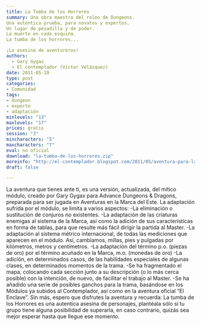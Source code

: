```yaml
---
title: La Tumba de los Horrores
summary: Una obra maestra del roleo de Dungeons.
Una autentica prueba, para novatos y expertos.
Un lugar de pesadilla y de poder.
La muerte en cada esquina.
La tumba de los horrores...

¡La asesina de aventureros!
authors:
  - Gary Gygax
  - El contemplador (Víctor Velázquez)
date: 2011-05-10
type: post
categories:
- Comunidad
tags:
- dungeon
- experto
- adaptación
minlevels: "13"
maxlevels: "17"
prices: gratis
session: "3"
mincharacters: "5"
maxcharacters: "7"
eval: no oficial
download: "la-tumba-de-los-horrores.zip"
moreinfo: "http://el-contemplador.blogspot.com/2011/05/aventura-para-la-marca-del-este-la.html"
draft: false

---
```


La aventura que tienes ante ti, es una versión, actualizada, del mítico módulo, creado por Gary Gygax para Advance Dungeons & Dragons, preparada para ser jugada en Aventuras en la Marca del Este.
La adaptación sufrida por el módulo, se limita a varios aspectos:
-La eliminación o sustitución de conjuros no existentes.
-La adaptación de las criaturas enemigas al sistema de la Marca, así como la adición de sus características en forma de tablas, para que resulte más fácil dirigir la partida al Master.
-La adaptación al sistema métrico internacional, de todas las mediciones que aparecen en el módulo. Así, cambiamos, millas, pies y pulgadas por kilómetros, metros y centímetros.
-La adaptación del término p.o. (piezas de oro) por el término acuñado en la Marca, m.o. (monedas de oro)
-La adición, en determinados casos, de las habilidades especiales de algunas clases, en determinados momentos de la trama.
-Se ha fragmentado el mapa, colocando cada sección junto a su descripción (o lo más cerca posible) con la intención, de nuevo, de facilitar el trabajo al Master.
-Se ha añadido una serie de posibles ganchos para la trama, basándose en los Módulos ya subidos al Contemplador, así como en la aventura oficial “El Enclave”.
Sin más, espero que disfrutes la aventura y recuerda:
La tumba de los Horrores es una autentica asesina de personajes, plantéala sólo si tu grupo tiene alguna posibilidad de superarla, en caso contrario, quizás sea mejor esperar hasta que llegue ese momento.